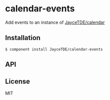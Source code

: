 
# calendar-events

  Add events to an instance of [JayceTDE/calendar](https://github.com/JayceTDE/calendar)

## Installation

    $ component install JayceTDE/calendar-events

## API

   

## License

  MIT
